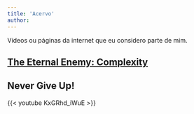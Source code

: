 ```yaml
---
title: 'Acervo'
author: 
---
```


Vídeos ou páginas da internet que eu considero parte de mim.

## [The Eternal Enemy: Complexity](https://grugbrain.dev/#grug-on-complexity)

## Never Give Up!

{{< youtube KxGRhd_iWuE >}}